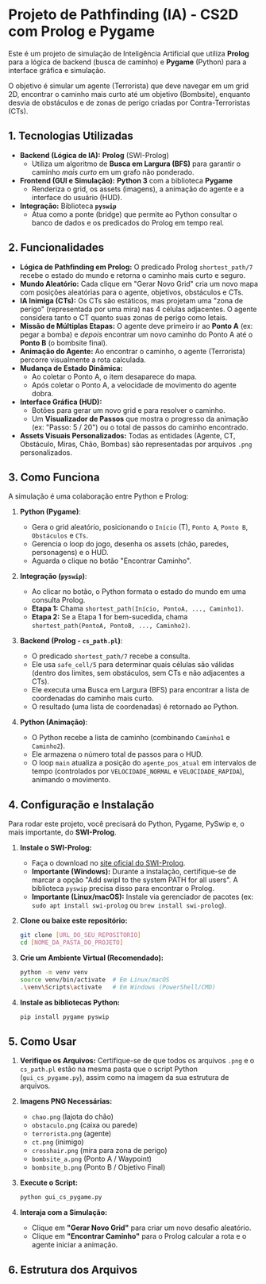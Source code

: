 # Projeto de Pathfinding (IA) - CS2D com Prolog e Pygame

Este é um projeto de simulação de Inteligência Artificial que utiliza **Prolog** para a lógica de backend (busca de caminho) e **Pygame** (Python) para a interface gráfica e simulação.

O objetivo é simular um agente (Terrorista) que deve navegar em um grid 2D, encontrar o caminho mais curto até um objetivo (Bombsite), enquanto desvia de obstáculos e de zonas de perigo criadas por Contra-Terroristas (CTs).


## 1. Tecnologias Utilizadas

* **Backend (Lógica de IA):** **Prolog** (SWI-Prolog)
    * Utiliza um algoritmo de **Busca em Largura (BFS)** para garantir o caminho *mais curto* em um grafo não ponderado.
* **Frontend (GUI e Simulação):** **Python 3** com a biblioteca **Pygame**
    * Renderiza o grid, os assets (imagens), a animação do agente e a interface do usuário (HUD).
* **Integração:** Biblioteca **`pyswip`**
    * Atua como a ponte (bridge) que permite ao Python consultar o banco de dados e os predicados do Prolog em tempo real.

## 2. Funcionalidades

* **Lógica de Pathfinding em Prolog:** O predicado Prolog `shortest_path/7` recebe o estado do mundo e retorna o caminho mais curto e seguro.
* **Mundo Aleatório:** Cada clique em "Gerar Novo Grid" cria um novo mapa com posições aleatórias para o agente, objetivos, obstáculos e CTs.
* **IA Inimiga (CTs):** Os CTs são estáticos, mas projetam uma "zona de perigo" (representada por uma mira) nas 4 células adjacentes. O agente considera tanto o CT quanto suas zonas de perigo como letais.
* **Missão de Múltiplas Etapas:** O agente deve primeiro ir ao **Ponto A** (ex: pegar a bomba) e *depois* encontrar um novo caminho do Ponto A até o **Ponto B** (o bombsite final).
* **Animação do Agente:** Ao encontrar o caminho, o agente (Terrorista) percorre visualmente a rota calculada.
* **Mudança de Estado Dinâmica:**
    * Ao coletar o Ponto A, o item desaparece do mapa.
    * Após coletar o Ponto A, a velocidade de movimento do agente dobra.
* **Interface Gráfica (HUD):**
    * Botões para gerar um novo grid e para resolver o caminho.
    * Um **Visualizador de Passos** que mostra o progresso da animação (ex: "Passo: 5 / 20") ou o total de passos do caminho encontrado.
* **Assets Visuais Personalizados:** Todas as entidades (Agente, CT, Obstáculo, Miras, Chão, Bombas) são representadas por arquivos `.png` personalizados.

## 3. Como Funciona

A simulação é uma colaboração entre Python e Prolog:

1.  **Python (Pygame)**:
    * Gera o grid aleatório, posicionando o `Início` (T), `Ponto A`, `Ponto B`, `Obstáculos` e `CTs`.
    * Gerencia o loop do jogo, desenha os assets (chão, paredes, personagens) e o HUD.
    * Aguarda o clique no botão "Encontrar Caminho".

2.  **Integração (`pyswip`)**:
    * Ao clicar no botão, o Python formata o estado do mundo em uma consulta Prolog.
    * **Etapa 1:** Chama `shortest_path(Início, PontoA, ..., Caminho1)`.
    * **Etapa 2:** Se a Etapa 1 for bem-sucedida, chama `shortest_path(PontoA, PontoB, ..., Caminho2)`.

3.  **Backend (Prolog - `cs_path.pl`)**:
    * O predicado `shortest_path/7` recebe a consulta.
    * Ele usa `safe_cell/5` para determinar quais células são válidas (dentro dos limites, sem obstáculos, sem CTs e não adjacentes a CTs).
    * Ele executa uma Busca em Largura (BFS) para encontrar a lista de coordenadas do caminho mais curto.
    * O resultado (uma lista de coordenadas) é retornado ao Python.

4.  **Python (Animação)**:
    * O Python recebe a lista de caminho (combinando `Caminho1` e `Caminho2`).
    * Ele armazena o número total de passos para o HUD.
    * O loop `main` atualiza a posição do `agente_pos_atual` em intervalos de tempo (controlados por `VELOCIDADE_NORMAL` e `VELOCIDADE_RAPIDA`), animando o movimento.

## 4. Configuração e Instalação

Para rodar este projeto, você precisará do Python, Pygame, PySwip e, o mais importante, do **SWI-Prolog**.

1.  **Instale o SWI-Prolog:**
    * Faça o download no [site oficial do SWI-Prolog](https://www.swi-prolog.org/download/stable).
    * **Importante (Windows):** Durante a instalação, certifique-se de marcar a opção "Add swipl to the system PATH for all users". A biblioteca `pyswip` precisa disso para encontrar o Prolog.
    * **Importante (Linux/macOS):** Instale via gerenciador de pacotes (ex: `sudo apt install swi-prolog` ou `brew install swi-prolog`).

2.  **Clone ou baixe este repositório:**
    ```bash
    git clone [URL_DO_SEU_REPOSITORIO]
    cd [NOME_DA_PASTA_DO_PROJETO]
    ```

3.  **Crie um Ambiente Virtual (Recomendado):**
    ```bash
    python -m venv venv
    source venv/bin/activate  # Em Linux/macOS
    .\venv\Scripts\activate   # Em Windows (PowerShell/CMD)
    ```

4.  **Instale as bibliotecas Python:**
    ```bash
    pip install pygame pyswip
    ```

## 5. Como Usar

1.  **Verifique os Arquivos:** Certifique-se de que todos os arquivos `.png` e o `cs_path.pl` estão na mesma pasta que o script Python (`gui_cs_pygame.py`), assim como na imagem da sua estrutura de arquivos.

2.  **Imagens PNG Necessárias:**
    * `chao.png` (lajota do chão)
    * `obstaculo.png` (caixa ou parede)
    * `terrorista.png` (agente)
    * `ct.png` (inimigo)
    * `crosshair.png` (mira para zona de perigo)
    * `bombsite_a.png` (Ponto A / Waypoint)
    * `bombsite_b.png` (Ponto B / Objetivo Final)

3.  **Execute o Script:**
    ```bash
    python gui_cs_pygame.py
    ```

4.  **Interaja com a Simulação:**
    * Clique em **"Gerar Novo Grid"** para criar um novo desafio aleatório.
    * Clique em **"Encontrar Caminho"** para o Prolog calcular a rota e o agente iniciar a animação.

## 6. Estrutura dos Arquivos
